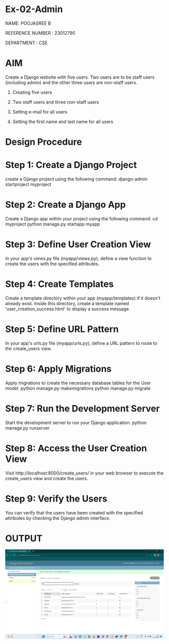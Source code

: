 # Ex-02-Admin

NAME: POOJASREE B

REFERENCE NUMBER : 23012790

DEPARTMENT : CSE
# AIM
Create a Django website with five users. Two users are to be staff users (including admin) and the other three users are non-staff users.
1. Creating five users

2. Two staff users and three non-staff users

3. Setting e-mail for all users

4. Setting the first name and last name for all users


# Design Procedure
# Step 1: Create a Django Project
create a Django project using the following command:
django-admin startproject myproject
# Step 2: Create a Django App
Create a Django app within your project using the following command:
cd myproject
python manage.py startapp myapp
# Step 3: Define User Creation View
In your app's views.py file (myapp/views.py), define a view function to create the users
with the specified attributes.
# Step 4: Create Templates
Create a template directory within your app (myapp/templates) if it doesn't already
exist. Inside this directory, create a template named 'user_creation_success.html' to
display a success message.
# Step 5: Define URL Pattern
In your app's urls.py file (myapp/urls.py), define a URL pattern to route to the
create_users view.
# Step 6: Apply Migrations
Apply migrations to create the necessary database tables for the User model.
python manage.py makemigrations
python manage.py migrate
# Step 7: Run the Development Server
Start the development server to run your Django application.
python manage.py runserver
# Step 8: Access the User Creation View
Visit http://localhost:8000/create_users/ in your web browser to execute the
create_users view and create the users.
# Step 9: Verify the Users
You can verify that the users have been created with the specified attributes by checking
the Django admin interface.

# OUTPUT
![Alt text](<Screenshot 2023-10-20 113601.png>)